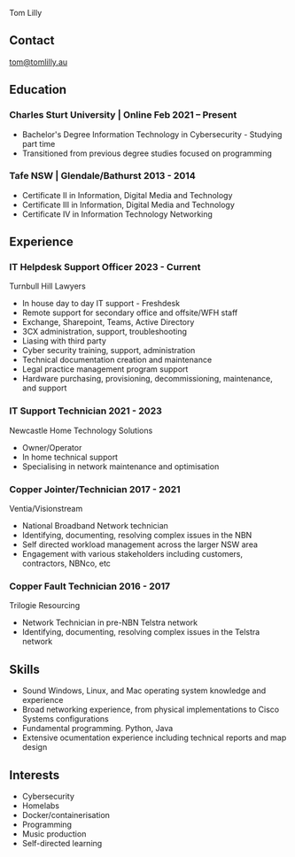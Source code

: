 <link rel="stylesheet" type="text/css" href="info.css">

<span class="name">Tom Lilly</span>

<span class="info">

</span>

## Contact

tom@tomlilly.au

## Education

### Charles Sturt University | <location> Online </location> <time> Feb 2021 – Present </time>

- Bachelor's Degree Information Technology in Cybersecurity - Studying part time
- Transitioned from previous degree studies focused on programming

### Tafe NSW | <location> Glendale/Bathurst </location> <time> 2013 - 2014 </time>

- Certificate II in Information, Digital Media and Technology
- Certificate III in Information, Digital Media and Technology
- Certificate IV in Information Technology Networking

## Experience

### IT Helpdesk Support Officer <time> 2023 - Current </time>

<location> Turnbull Hill Lawyers </location>

- In house day to day IT support - Freshdesk
- Remote support for secondary office and offsite/WFH staff
- Exchange, Sharepoint, Teams, Active Directory
- 3CX administration, support, troubleshooting
- Liasing with third party 
- Cyber security training, support, administration
- Technical documentation creation and maintenance
- Legal practice management program support
- Hardware purchasing, provisioning, decommissioning, maintenance, and support

### IT Support Technician <time> 2021 - 2023 </time>

<location> Newcastle Home Technology Solutions </location>

- Owner/Operator
- In home technical support
- Specialising in network maintenance and optimisation
  
### Copper Jointer/Technician <time> 2017 - 2021 </time>

<location> Ventia/Visionstream </location>

- National Broadband Network technician
- Identifying, documenting, resolving complex issues in the NBN
- Self directed workload management across the larger NSW area
- Engagement with various stakeholders including customers, contractors, NBNco, etc

### Copper Fault Technician <time> 2016 - 2017 </time>

<location> Trilogie Resourcing </location>

- Network Technician in pre-NBN Telstra network
- Identifying, documenting, resolving complex issues in the Telstra network

## Skills

- Sound Windows, Linux, and Mac operating system knowledge and experience
- Broad networking experience, from physical implementations to Cisco Systems configurations
- Fundamental programming. Python, Java
- Extensive ocumentation experience including technical reports and map design

## Interests

- Cybersecurity
- Homelabs
- Docker/containerisation
- Programming
- Music production
- Self-directed learning

